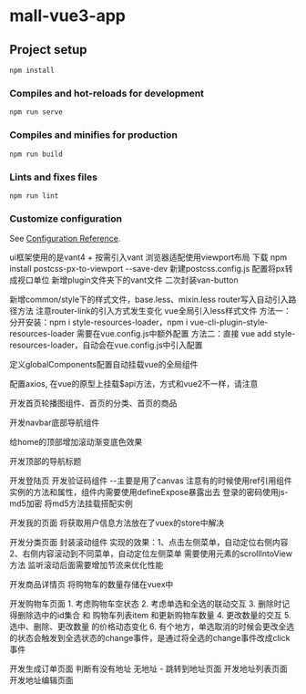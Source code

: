 <!--
 * @Date: 2022-12-27 20:44:21
 * @LastEditors: zhangshuangli
 * @LastEditTime: 2023-01-03 22:25:12
 * @Description: 这是****文件
-->
# mall-vue3-app

## Project setup
```
npm install
```

### Compiles and hot-reloads for development
```
npm run serve
```

### Compiles and minifies for production
```
npm run build
```

### Lints and fixes files
```
npm run lint
```

### Customize configuration
See [Configuration Reference](https://cli.vuejs.org/config/).

ui框架使用的是vant4 + 按需引入vant
浏览器适配使用viewport布局
下载 npm install postcss-px-to-viewport --save-dev
新建postcss.config.js 配置将px转成视口单位
新增plugin文件夹下的vant文件 二次封装van-button

新增common/style下的样式文件，base.less、mixin.less
router写入自动引入路径方法
注意router-link的引入方式发生变化
vue全局引入less样式文件
方法一：
分开安装：npm i style-resources-loader，npm i vue-cli-plugin-style-resources-loader
需要在vue.config.js中额外配置
方法二：直接 vue add style-resources-loader，自动会在vue.config.js中引入配置

定义globalComponents配置自动挂载vue的全局组件

配置axios, 在vue的原型上挂载$api方法，方式和vue2不一样，请注意

开发首页轮播图组件、首页的分类、首页的商品

开发navbar底部导航组件

给home的顶部增加滚动渐变底色效果

开发顶部的导航标题

开发登陆页
    开发验证码组件 --主要是用了canvas
    注意有的时候使用ref引用组件实例的方法和属性，组件内需要使用defineExpose暴露出去
    登录的密码使用js-md5加密 将md5方法挂载搭配实例

开发我的页面
    将获取用户信息方法放在了vuex的store中解决

开发分类页面
    封装滚动组件
    实现的效果：1、点击左侧菜单，自动定位右侧内容   2、右侧内容滚动到不同菜单，自动定位左侧菜单
                需要使用元素的scrollIntoView方法
                监听滚动后面需要增加节流来优化性能

开发商品详情页
    将购物车的数量存储在vuex中

开发购物车页面
    1. 考虑购物车空状态
    2. 考虑单选和全选的联动交互
    3. 删除时记得删除选中的id集合 和 购物车列表item 和更新购物车数量
    4. 更改数量的交互
    5. 选中、删除、更改数量 的价格动态变化
    6. 有个地方，单选取消的时候会更改全选的状态会触发到全选状态的change事件，是通过将全选的change事件改成click事件

开发生成订单页面
    判断有没有地址
        无地址 - 跳转到地址页面
开发地址列表页面
开发地址编辑页面